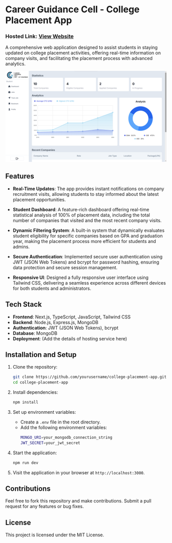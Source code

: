 # Career Guidance Cell - College Placement App

### Hosted Link: [View Website](https://cgcstudents.vercel.app/signin)

A comprehensive web application designed to assist students in staying updated on college placement activities, offering real-time information on company visits, and facilitating the placement process with advanced analytics.

![Web Page Preview](./screenshots/home_dashboard.png)

## Features

- **Real-Time Updates**: The app provides instant notifications on company recruitment visits, allowing students to stay informed about the latest placement opportunities.
  
- **Student Dashboard**: A feature-rich dashboard offering real-time statistical analysis of 100% of placement data, including the total number of companies that visited and the most recent company visits.
  
- **Dynamic Filtering System**: A built-in system that dynamically evaluates student eligibility for specific companies based on GPA and graduation year, making the placement process more efficient for students and admins.

- **Secure Authentication**: Implemented secure user authentication using JWT (JSON Web Tokens) and bcrypt for password hashing, ensuring data protection and secure session management.

- **Responsive UI**: Designed a fully responsive user interface using Tailwind CSS, delivering a seamless experience across different devices for both students and administrators.

## Tech Stack

- **Frontend**: Next.js, TypeScript, JavaScript, Tailwind CSS
- **Backend**: Node.js, Express.js, MongoDB
- **Authentication**: JWT (JSON Web Tokens), bcrypt
- **Database**: MongoDB
- **Deployment**: (Add the details of hosting service here)

## Installation and Setup

1. Clone the repository:
    ```bash
    git clone https://github.com/yourusername/college-placement-app.git
    cd college-placement-app
    ```

2. Install dependencies:
    ```bash
    npm install
    ```

3. Set up environment variables:
    - Create a `.env` file in the root directory.
    - Add the following environment variables:
      ```bash
      MONGO_URI=your_mongodb_connection_string
      JWT_SECRET=your_jwt_secret
      ```

4. Start the application:
    ```bash
    npm run dev
    ```

5. Visit the application in your browser at `http://localhost:3000`.

## Contributions

Feel free to fork this repository and make contributions. Submit a pull request for any features or bug fixes.

## License

This project is licensed under the MIT License.
